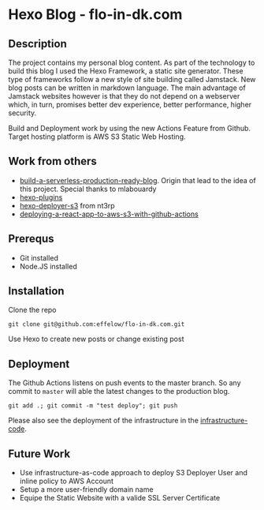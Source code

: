 # Hexo Blog - flo-in-dk.com

##  Description
The project contains my personal blog content. As part of the technology to build this blog I used the Hexo Framework, a static site generator. These type of frameworks follow a new style of site building called Jamstack. New blog posts can be written in markdown language. The main advantage of Jamstack websites however is that they do not depend on a  webserver which, in turn, promises better dev experience, better performance, higher security. 

Build and Deployment work by using the new Actions Feature from Github. Target hosting platform is AWS S3 Static Web Hosting.


## Work from others

* [build-a-serverless-production-ready-blog]. Origin that lead to the idea of this project. Special thanks to mlabouardy
* [hexo-plugins] 
* [hexo-deployer-s3] from nt3rp
* [deploying-a-react-app-to-aws-s3-with-github-actions] 


[build-a-serverless-production-ready-blog]: https://hackernoon.com/build-a-serverless-production-ready-blog-b1583c0a5ac2
[hexo-plugins]:                             https://hexo.io/plugins/
[hexo-deployer-s3]:                         https://github.com/nt3rp/hexo-deployer-s3
[deploying-a-react-app-to-aws-s3-with-github-actions]:                       https://medium.com/trackstack/deploying-a-react-app-to-aws-s3-with-github-actions-b1cb9ba75c95

[infrastructure-code]: https://github.com/effelow/flo-in-dk.com/blob/master/infrastructure-code/README.md

## Prerequs

* Git installed
* Node.JS installed

## Installation

Clone the repo
```console
git clone git@github.com:effelow/flo-in-dk.com.git
```

Use Hexo to create new posts or change existing post 

## Deployment

The Github Actions listens on push events to the master branch. So any commit to `master` will able the latest changes to the production blog.
```console
git add .; git commit -m "test deploy"; git push
```

Please also see the deployment of the infrastructure in the [infrastructure-code].

## Future Work

* Use infrastructure-as-code approach to deploy S3 Deployer User and inline policy to AWS Account
* Setup a more user-friendly domain name
* Equipe the Static Website with a valide SSL Server Certificate